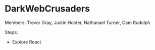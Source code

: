 # DarkWebCrusaders

Members: Trevor Gray, Justin Holder, Nathanael Turner, Cam Rudolph

Steps:
- Explore React
